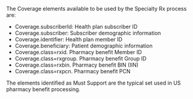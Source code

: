 The Coverage elements available to be used by the Specialty Rx process are:

* Coverage.subscriberId: Health plan subscriber ID
* Coverage.subscriber: Subscriber demographic information
* Coverage.identifier: Health plan member ID
* Coverage.beneficiary: Patient demographic information
* Coverage.class=rxid. Pharmacy benefit Member ID
* Coverage.class=rxgroup. Pharmacy benefit Group ID
* Coverage.class=rxbin. Pharmacy benefit BIN (IIN) 
* Coverage.class=rxpcn. Pharmacy benefit PCN 

The elements identified as Must Support are the typical set used in US pharmacy benefit processing.